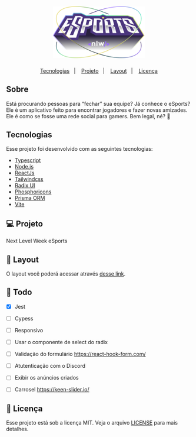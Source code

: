 <h1 align="center">
    <img alt="NLW-eSports" title="" src=".github/logo-nlw.svg" width="250px" />
</h1>
<p align="center">
  <a href="#rocket-tecnologias">Tecnologias</a>&nbsp;&nbsp;&nbsp;|&nbsp;&nbsp;&nbsp;
  <a href="#-projeto">Projeto</a>&nbsp;&nbsp;&nbsp;|&nbsp;&nbsp;&nbsp;
  <a href="#-layout">Layout</a>&nbsp;&nbsp;&nbsp;|&nbsp;&nbsp;&nbsp;
  <a href="#memo-licença">Licença</a>
</p>



## Sobre

Está procurando pessoas para “fechar” sua equipe? Já conhece o eSports? Ele é um aplicativo feito para encontrar jogadores e fazer novas amizades. Ele é como se fosse uma rede social para gamers. Bem legal, né? 💙

## Tecnologias

Esse projeto foi desenvolvido com as seguintes tecnologias:


- [Typescript](https://www.typescriptlang.org/)
- [Node.js](https://nodejs.org/en/)
- [ReactJs](https://reactjs.org)
- [Tailwindcss](https://tailwindcss.com/)
- [Radix UI](https://www.radix-ui.com/)
- [Phosphoricons](https://phosphoricons.com/)
- [Prisma ORM](https://www.prisma.io//)
- [Vite](https://vitejs.dev/)

## 💻 Projeto

Next Level Week eSports

## 🔖 Layout

O layout você poderá acessar através [desse link](https://www.figma.com/file/Dyzy79bRaBq3PY7MyrZOlf/NLW-eSports-(Community)?node-id=0%3A1).

## :construction: Todo

- [x] Jest
- [ ]  Cypess
- [ ] Responsivo
- [ ] Usar o componente de select do radix
- [ ] Validação do formulário https://react-hook-form.com/
- [ ] Atutenticação com o Discord
- [ ] Exibir os anúncios criados
- [ ] Carrosel https://keen-slider.io/



## :memo: Licença

Esse projeto está sob a licença MIT. Veja o arquivo [LICENSE](LICENSE.md) para mais detalhes.
